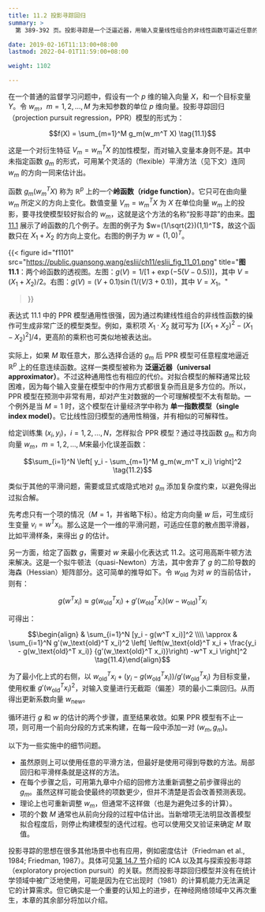 ```yaml
---
title: 11.2 投影寻踪回归
summary: >
  第 389-392 页。投影寻踪是一个泛逼近器，用输入变量线性组合的非线性函数可逼近任意的连续函数。它的本质思想与神经网络模型一致。

date: 2019-02-16T11:13:00+08:00
lastmod: 2022-04-01T11:59:00+08:00

weight: 1102

---
```


在一个普通的监督学习问题中，假设有一个 $p$ 维的输入向量 $X$，和一个目标变量 $Y$。令 $w_m$，$m=1,2,\dots,M$ 为未知参数的单位 $p$ 维向量。投影寻踪回归（projection pursuit regression，PPR）模型的形式为：

$$f(X) = \sum_{m=1}^M g_m(w_m^T X) \tag{11.1}$$

这是一个对衍生特征 $V_m=w_m^TX$ 的加性模型，而对输入变量本身则不是。其中未指定函数 $g_m$ 的形式，可用某个灵活的（flexible）平滑方法（见下文）连同 $w_m$ 的方向一同来估计出。

函数 $g_m(w_m^TX)$ 称为 $\mathbb{R}^p$ 上的一个**岭函数（ridge function）**。它只可在由向量 $w_m$ 所定义的方向上变化。数值变量 $V_m=w_m^TX$ 为 $X$ 在单位向量 $w_m$ 上的投影，要寻找使模型较好拟合的 $w_m$，这就是这个方法的名称“投影寻踪”的由来。[图 11.1](#figure-f1101) 展示了岭函数的几个例子。左图的例子为 $w=(1/\sqrt{2})(1,1)^T$，故这个函数只在 $X_1+X_2$ 的方向上变化。右图的例子为 $w=(1,0)^T$。

{{< figure
  id="f1101"
  src="https://public.guansong.wang/eslii/ch11/eslii_fig_11_01.png"
  title="**图 11.1**：两个岭函数的透视图。左图：$g(V)=1/[1+\exp(-5(V-0.5))]$，其中 $V=(X_1+X_2)/2$。右图：$g(V)=(V+0.1)\sin(1/(V/3+0.1))$，其中 $V=X_1$。"
>}}

表达式 11.1 中的 PPR 模型通用性很强，因为通过构建线性组合的非线性函数的操作可生成非常广泛的模型类型。例如，乘积项 $X_1\cdot X_2$ 就可写为 $[(X_1+X_2)^2-(X_1-X_2)^2]/4$，更高阶的乘积也可类似地被表达出。

实际上，如果 $M$ 取任意大，那么选择合适的 $g_m$ 后 PPR 模型可任意程度地逼近 $\mathbb{R}^p$ 上的任意连续函数。这样一类模型被称为 **泛逼近器（universal approximator）**。不过这种通用性也有相应的代价。对拟合模型的解释通常比较困难，因为每个输入变量在模型中的作用方式都很复杂而且是多方位的。所以，PPR 模型在预测中非常有用，却对产生对数据的一个可理解模型不太有帮助。一个例外是当 $M=1$ 时，这个模型在计量经济学中称为 **单一指数模型（single index model）**。它比线性回归模型的通用性稍强，并有相似的可解释性。

给定训练集 $(x_i,y_i)$，$i=1,2,\dots,N$，怎样拟合 PPR 模型？通过寻找函数 $g_m$ 和方向向量 $w_m$，$m=1,2,\dots,M$来最小化误差函数：

$$\sum_{i=1}^N \left[ y_i - \sum_{m=1}^M g_m(w_m^T x_i) \right]^2 \tag{11.2}$$

类似于其他的平滑问题，需要或显式或隐式地对 $g_m$ 添加复杂度约束，以避免得出过拟合解。

先考虑只有一个项的情况（$M=1$，并省略下标）。给定方向向量 $w$ 后，可生成衍生变量 $v_i=w^Tx_i$。那么这是一个一维的平滑问题，可适应任意的散点图平滑器，比如平滑样条，来得出 $g$ 的估计。

另一方面，给定了函数 $g$，需要对 $w$ 来最小化表达式 11.2。这可用高斯牛顿方法来解决。这是一个拟牛顿法（quasi-Newton）方法，其中舍弃了 $g$ 的二阶导数的海森（Hessian）矩阵部分。这可简单的推导如下。令 $w_\text{old}$ 为对 $w$ 的当前估计，则有：

$$g(w^T x_i) \approx g(w_\text{old}^T x_i) +
g'(w_\text{old}^T x_i)(w - w_\text{old})^T x_i
\tag{11.3}$$

可得出：

$$\begin{align}
& \sum_{i=1}^N [y_i - g(w^T x_i)]^2 \\\\
\approx & \sum_{i=1}^N g'(w_\text{old}^T x_i)^2 \left[
\left(w_\text{old}^T x_i +
\frac{y_i - g(w_\text{old}^T x_i)}
{g'(w_\text{old}^T x_i)}\right) -w^T x_i
\right]^2 \tag{11.4}\end{align}$$

为了最小化上式的右侧，以 $w_\text{old}^Tx_i+(y_i-g(w_\text{old}^Tx_i))/g'(w_\text{old}^Tx_i)$ 为目标变量，使用权重 $g'(w_\text{old}^Tx_i)^2$，对输入变量进行无截距（偏差）项的最小二乘回归。从而得出更新系数向量 $w_\text{new}$。

循环进行 $g$ 和 $w$ 的估计的两个步骤，直至结果收敛。如果 PPR 模型有不止一项，则可用一个前向分段的方式来构建，在每一段中添加一对 $(w_m,g_m)$。

以下为一些实施中的细节问题。

- 虽然原则上可以使用任意的平滑方法，但最好是使用可得到导数的方法。局部回归和平滑样条就是这样的方法。
- 在每个步骤之后，可用第九章中介绍的回修方法重新调整之前步骤得出的 $g_m$。虽然这样可能会使最终的项数更少，但并不清楚是否会改善预测表现。
- 理论上也可重新调整 $w_m$，但通常不这样做（也是为避免过多的计算）。
- 项的个数 $M$ 通常也从前向分段的过程中估计出。当新增项无法明显改善模型拟合程度后，则停止构建模型的迭代过程。也可以使用交叉验证来确定 $M$ 取值。

投影寻踪的思想在很多其他场景中也有应用，例如密度估计（Friedman et al., 1984; Friedman, 1987）。具体可见[第 14.7 节]()介绍的 ICA 以及其与探索投影寻踪（exploratory projection pursuit）的关联。然而投影寻踪回归模型并没有在统计学领域中被广泛地使用，可能是因为在它出现时（1981）的计算机能力无法满足它的计算需求。但它确实是一个重要的认知上的进步，在神经网络领域中又再次重生，本章的其余部分将加以介绍。